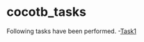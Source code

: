 # cocotb_tasks
Following tasks have been performed.
-[Task1](https://github.com/ALI11-2000/cocotb_tasks/blob/main/Task1.md)
